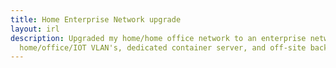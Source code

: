 ```yaml
---
title: Home Enterprise Network upgrade
layout: irl
description: Upgraded my home/home office network to an enterprise network, with isolated
  home/office/IOT VLAN's, dedicated container server, and off-site backups
---
```


